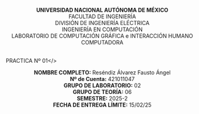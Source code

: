 <p align="center">
  <strong>UNIVERSIDAD NACIONAL AUTÓNOMA DE MÉXICO</strong>  
  <br>FACULTAD DE INGENIERÍA  
  <br>DIVISIÓN DE INGENIERÍA ELÉCTRICA  
  <br>INGENIERÍA EN COMPUTACIÓN  
  <br>LABORATORIO DE COMPUTACIÓN GRÁFICA e INTERACCIÓN HUMANO COMPUTADORA  

  <br>PRACTICA Nº 01</>  
</p>

<p align="center">
  <strong>NOMBRE COMPLETO:</strong> Reséndiz Álvarez Fausto Ángel  
  <br><strong>Nº de Cuenta:</strong> 421011047  
  <br><strong>GRUPO DE LABORATORIO:</strong> 02  
  <br><strong>GRUPO DE TEORÍA:</strong> 06  
  <br><strong>SEMESTRE:</strong> 2025-2  
  <br><strong>FECHA DE ENTREGA LÍMITE:</strong> 15/02/25  
</p>

